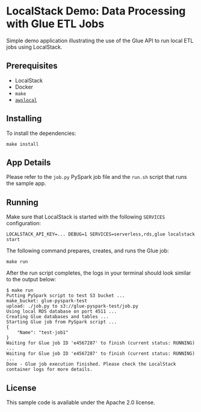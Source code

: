 # LocalStack Demo: Data Processing with Glue ETL Jobs

Simple demo application illustrating the use of the Glue API to run local ETL jobs using LocalStack.

## Prerequisites

* LocalStack
* Docker
* `make`
* [`awslocal`](https://github.com/localstack/awscli-local)

## Installing

To install the dependencies:
```
make install
```

## App Details

Please refer to the `job.py` PySpark job file and the `run.sh` script that runs the sample app.

## Running

Make sure that LocalStack is started with the following `SERVICES` configuration:
```
LOCALSTACK_API_KEY=... DEBUG=1 SERVICES=serverless,rds,glue localstack start
```

The following command prepares, creates, and runs the Glue job:

```
make run
```

After the run script completes, the logs in your terminal should look similar to the output below:
```
$ make run
Putting PySpark script to test S3 bucket ...
make_bucket: glue-pyspark-test
upload: ./job.py to s3://glue-pyspark-test/job.py               
Using local RDS database on port 4511 ...
Creating Glue databases and tables ...
Starting Glue job from PySpark script ...
{
    "Name": "test-job1"
}
Waiting for Glue job ID 'e4567287' to finish (current status: RUNNING) ...
Waiting for Glue job ID 'e4567287' to finish (current status: RUNNING) ...
Done - Glue job execution finished. Please check the LocalStack container logs for more details.
```

## License

This sample code is available under the Apache 2.0 license.
